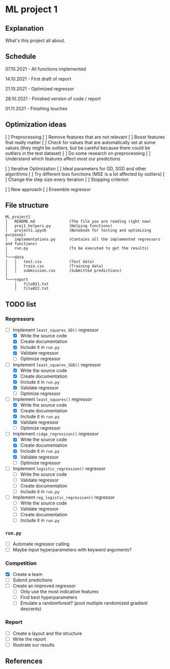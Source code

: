 # ML project 1

## Explanation

What's this project all about.


## Schedule

07.10.2021 - All functions implemented

14.10.2021 - First draft of report

21.10.2021 - Optimized regressor

28.10.2021 - Finished version of code / report

01.11.2021 - Finishing touches

## Optimization ideas
[ ] Preprocessing
  [ ] Remove features that are not relevant
  [ ] Boost features that really matter
  [ ] Check for values that are automatically set at some values (they might be outliers, but be careful because there could be outliers in the test dataset)
  [ ] Do some research on preprocessing
  [ ] Understand which features affect most our predictions

[ ] Iterative Optimization
  [ ] Ideal parameters for GD, SGD and other algorithms
  [ ] Try different loss functions (MSE is a lot affected by outliers)
  [ ] Change the step size every iteration
  [ ] Stopping criterion

[ ] New approach
  [ ] Ensemble regressor


## File structure

```
ML_project1 
│   README.md               (The file you are reading right now)
│   proj1_helpers.py        (Helping functions)
|   project1.ipynb          (Notebook for testing and optimizing purposes)
│   implementations.py      (Contains all the implemented regressors and functions) 
│   run.py                  (To be executed to get the results) 
│
└───data
│   │   test.csv	        (Test data)
│   │   train.csv	        (Training data)
│   │   submission.csv      (Submitted predictions)
│   
└───report
    │   file021.txt
    │   file022.txt
```

## TODO list

### Regressors
- [ ] Implement `least_squares_GD()` regressor
  - [x] Write the source code
  - [x] Create documentation
  - [x] Include it in `run.py`
  - [x] Validate regressor
  - [ ] Optimize regressor
- [ ] Implement `least_squares_SGD()` regressor
  - [x] Write the source code
  - [x] Create documentation
  - [x] Include it in `run.py`
  - [x] Validate regressor
  - [ ] Optimize regressor
- [ ] Implement `least_squares()` regressor
  - [x] Write the source code
  - [x] Create documentation
  - [x] Include it in `run.py`
  - [x] Validate regressor
  - [ ] Optimize regressor
- [ ] Implement `ridge_regression()` regressor
  - [x] Write the source code
  - [x] Create documentation
  - [x] Include it in `run.py`
  - [x] Validate regressor
  - [ ] Optimize regressor
- [ ] Implement `logistic_regression()` regressor
  - [ ] Write the source code
  - [ ] Validate regressor
  - [ ] Create documentation
  - [ ] Include it in `run.py`
- [ ] Implement `reg_logistic_regression()` regressor
  - [ ] Write the source code
  - [ ] Validate regressor
  - [ ] Create documentation
  - [ ] Include it in `run.py`

### `run.py`
- [ ] Automate regressor calling
- [ ] Maybe input hyperparameters with keyword arguments?

### Competition
- [x] Create a team
- [ ] Submit predictions
- [ ] Create an improved regressor
  - [ ] Only use the most indicative features
  - [ ] Find best hyperparameters
  - [ ] Emulate a randomforest? (pool multiple randomized gradient descents)

### Report
- [ ] Create a layout and the structure
- [ ] Write the report
- [ ] Illustrate our results

## References
